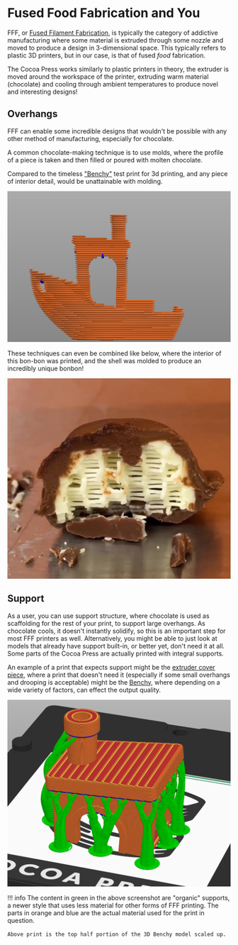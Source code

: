 # Fused Food Fabrication and You

FFF, or [Fused Filament Fabrication](https://en.wikipedia.org/wiki/Fused_filament_fabrication), is typically the category of addictive manufacturing where some material is extruded through some nozzle and moved to produce a design in 3-dimensional space.  This typically refers to plastic 3D printers, but in our case, is that of fused *food* fabrication.

<!-- TODO Add gif of printer in motion / cut webm of printer working -->

The Cocoa Press works similarly to plastic printers in theory, the extruder is moved around the workspace of the printer, extruding warm material (chocolate) and cooling through ambient temperatures to produce novel and interesting designs!

## Overhangs

FFF can enable some incredible designs that wouldn't be possible with any other method of manufacturing, especially for chocolate. 

A common chocolate-making technique is to use molds, where the profile of a piece is taken and then filled or poured with molten chocolate.  

Compared to the timeless ["Benchy"](https://www.3dbenchy.com/) test print for 3d printing, and any piece of interior detail, would be unattainable with molding.

![](../img/101/benchy_overhang.png)

These techniques can even be combined like below, where the interior of this bon-bon was printed, and the shell was molded to produce an incredibly unique bonbon!

![](../img/101/lattice_covered.png)

## Support

As a user, you can use support structure, where chocolate is used as scaffolding for the rest of your print, to support large overhangs.  As chocolate cools, it doesn't instantly solidify, so this is an important step for most FFF printers as well.  Alternatively, you might be able to just look at models that already have support built-in, or better yet, don't need it at all.  Some parts of the Cocoa Press are actually printed with integral supports.

An example of a print that expects support might be the [extruder cover piece](https://github.com/CocoaPress/PrintedParts/blob/main/STLs/XY%20Gantry/X%20Gantry/Extruder/extruder_shell_front.stl), where a print that doesn't need it (especially if some small overhangs and drooping is acceptable) might be the [Benchy](https://www.3dbenchy.com/), where depending on a wide variety of factors, can effect the output quality.

![](../img/101/benchy_supports.png)

!!! info
    The content in green in the above screenshot are "organic" supports, a newer style that uses less material for other forms of FFF printing. The parts in orange and blue are the actual material used for the print in question.

    Above print is the top half portion of the 3D Benchy model scaled up.